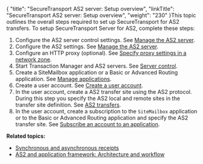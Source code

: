 {
    "title": "SecureTransport AS2 server: Setup overview",
    "linkTitle": "SecureTransport AS2 server: Setup overview",
    "weight": "230"
}This topic outlines the overall steps required to set up <span class="mc-variable axway_variables.Component_Short_Name variable">SecureTransport</span> for AS2 transfers. To setup <span class="mc-variable axway_variables.Component_Short_Name variable">SecureTransport</span> Server for AS2, complete these steps:

1.  Configure the AS2 server control settings.
    See <a href="../../../operations_menu/extended_server_control/ext_servercontrol-add-as2" class="MCXref xref">Manage the AS2 server</a>.
2.  Configure the AS2 settings. See <a href="../../../operations_menu/extended_server_control/ext_servercontrol-add-as2" class="MCXref xref">Manage the AS2 server</a>.
3.  Configure an HTTP proxy (optional). See <a href="../../../c_st_setup/c_st_networkzones/t_st_networkzones#Specify3" class="MCXref xref">Specify proxy settings in a network zone</a>.
4.  Start Transaction Manager and AS2 servers. See <a href="../../../operations_menu/extended_server_control" class="MCXref xref">Server control</a>.
5.  Create a SiteMailbox application or a Basic or <span class="mc-variable my_project_variables.Advanced_Routing variable">Advanced Routing</span> application. See <a href="" class="MCXref xref">Manage applications</a>.
6.  Create a user account. See <a href="../../../accounts/useraccounts/t_st_create_user_account#Unlicens" class="MCXref xref">Create a user account</a>.
7.  In the user account, create a AS2 transfer site using the AS2 protocol. During this step you specify the AS2 local and remote sites in the transfer site definition. See <a href="../../" class="MCXref xref">AS2 transfers</a>.
8.  In the user account, create a subscription to the `SiteMailbox` application or to the Basic or <span class="mc-variable my_project_variables.Advanced_Routing variable">Advanced Routing</span> application and specify the AS2 transfer site. See <a href="../../../accounts/c_st_subscriptions/t_st_subscriptions#Subscrib" class="MCXref xref">Subscribe an account to an application</a>.

**Related topics:**

-   <a href="../c_st_synchronous_asynchronous_receipts" class="MCXref xref">Synchronous and asynchronous receipts</a>
-   <a href="../c_st_as2_application_framework_architecture_workflow" class="MCXref xref">AS2 and application framework: Architecture and workflow</a>
